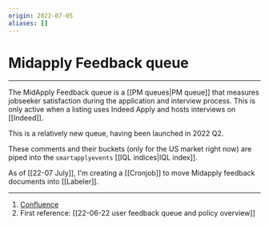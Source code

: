 ```yaml
---
origin: 2022-07-05
aliases: []
---
```

# Midapply Feedback queue
---
The MidApply Feedback queue is a [[PM queues|PM queue]] that measures jobseeker satisfaction during the application and interview process. This is only active when a listing uses Indeed Apply and hosts interviews on [[Indeed]].

This is a relatively new queue, having been launched in 2022 Q2. 

These comments and their buckets (only for the US market right now) are piped into the `smartapplyevents` [[IQL indices|IQL index]]. 

As of [[22-07 July]], I'm creating a [[Cronjob]] to move Midapply feedback documents into [[Labeler]].

---
1. [Confluence](https://wiki.indeed.com/display/squalops/Apply+Feedback+Comment+Categorization)
2. First reference: [[22-06-22 user feedback queue and policy overview]]